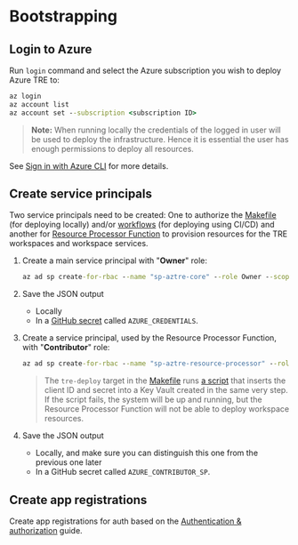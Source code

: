 # Bootstrapping

## Login to Azure

Run `login` command and select the Azure subscription you wish to deploy Azure TRE to:

```cmd
az login
az account list
az account set --subscription <subscription ID>
```

> **Note:** When running locally the credentials of the logged in user will be used to deploy the infrastructure. Hence it is essential the user has enough permissions to deploy all resources.

See [Sign in with Azure CLI](https://docs.microsoft.com/cli/azure/authenticate-azure-cli) for more details.

## Create service principals

Two service principals need to be created: One to authorize the [Makefile](../Makefile) (for deploying locally) and/or [workflows](./workflows.md) (for deploying using CI/CD) and another for [Resource Processor Function](../processor_function/README.md) to provision resources for the TRE workspaces and workspace services.

1. Create a main service principal with "**Owner**" role:

    ```cmd
    az ad sp create-for-rbac --name "sp-aztre-core" --role Owner --scopes /subscriptions/<subscription_id> --sdk-auth
    ```

1. Save the JSON output

    * Locally
    * In a [GitHub secret](https://docs.github.com/en/actions/reference/encrypted-secrets) called `AZURE_CREDENTIALS`.

1. Create a service principal, used by the Resource Processor Function, with "**Contributor**" role:

    ```cmd
    az ad sp create-for-rbac --name "sp-aztre-resource-processor" --role Contributor --scopes /subscriptions/<subscription ID> --sdk-auth
    ```

    > The `tre-deploy` target in the [Makefile](../Makefile) runs [a script](../devops/scripts/set_contributor_sp_secrets.sh) that inserts the client ID and secret into a Key Vault created in the same very step. If the script fails, the system will be up and running, but the Resource Processor Function will not be able to deploy workspace resources.

1. Save the JSON output

    * Locally, and make sure you can distinguish this one from the previous one later
    * In a GitHub secret called `AZURE_CONTRIBUTOR_SP`.

## Create app registrations

Create app registrations for auth based on the [Authentication & authorization](./auth.md) guide.